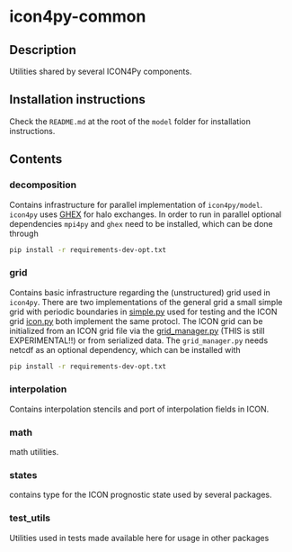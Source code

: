 # icon4py-common

## Description

Utilities shared by several ICON4Py components.

## Installation instructions

Check the `README.md` at the root of the `model` folder for installation instructions.


## Contents
### decomposition
Contains infrastructure for parallel implementation of `icon4py/model`.
`icon4py` uses [GHEX](https://github.com/ghex-org/GHEX) for halo exchanges. In order to run in parallel
optional dependencies `mpi4py` and `ghex` need to be installed, which can be done through

```bash
pip install -r requirements-dev-opt.txt
```


### grid
Contains basic infrastructure regarding the (unstructured) grid used in `icon4py`. There are
two implementations of the general grid a small simple grid with periodic boundaries in
[simple.py](src/icon4py/model/common/grid/simple.py) used for testing and the
ICON grid [icon.py](src/icon4py/model/common/grid/icon.py) both implement the same protocl.
The ICON grid can be initialized from an ICON grid file via the [grid_manager.py](src/icon4py/model/common/grid/grid_manager.py) 
(THIS is still EXPERIMENTAL!!) or from serialized data.
The `grid_manager.py` needs netcdf as an optional dependency, which can be installed with
```bash
pip install -r requirements-dev-opt.txt
```

### interpolation
Contains interpolation stencils and port of interpolation fields in ICON.

### math
math utilities.
### states
contains type for the ICON prognostic state used by several packages.

### test_utils
Utilities used in tests made available here for usage in other packages
